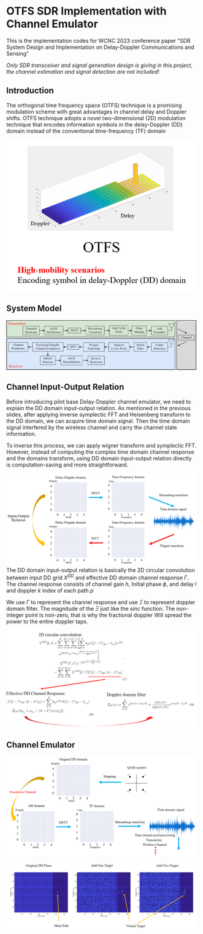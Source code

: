 # OTFS SDR Implementation with Channel Emulator
This is the implementation codes for WCNC 2023 conference paper "SDR System Design and Implementation on Delay-Doppler Communications and Sensing"

_Only SDR transceiver and signal generation design is giving in this project, the channel estimation and signal detection are not included!_

## Introduction
The orthogonal time frequency space (OTFS) technique is a promising modulation scheme with great advantages in channel delay and Doppler shifts. OTFS technique adopts a novel two-dimensional (2D) modulation technique that encodes information symbols in the delay-Doppler (DD) domain instead of the conventional time-frequency (TF) domain

![figure](./figures/OTFS.png)

## System Model
![figure](./figures/system.jpg)

## Channel Input-Output Relation
Before introducing pilot base Delay-Doppler channel emulator, we need to explain the DD domain input-output relation. As mentioned in the previous slides, after applying inverse symplectic FFT and Heisenberg transform to the DD domain, we can acquire time domain signal. Then the time domain signal interfered by the wireless channel and carry the channel state information. 

To inverse this process, we can apply wigner transform and symplectic FFT. However, instead of computing the complex time domain channel response and the domains transform, using DD domain input-output relation directly is computation-saving and more straightforward. 

![figure](./figures/inputoutput.png)
The DD domain input-output relation is basically the 2D circular convolution between input DD grid $X^{DD}$ and effective DD domain channel response $\Gamma$.  
The channel response consists of channel gain $h$, Initial phase $\phi$, and delay $l$ and doppler $k$ index of each path $p$

We use $\Gamma$ to represent the channel response and use $\Xi$ to represent doppler domain filter. 
The magnitude of the $\Xi$ just like the $sinc$ function. The non-integer point is non-zero, that is why the fractional doppler 
Will spread the power to the entire doppler taps.

![figure](./figures/inputoutputEqu.png)
## Channel Emulator

![figure](./figures/emulator.png)

![figure](./figures/emulated%20result.png)